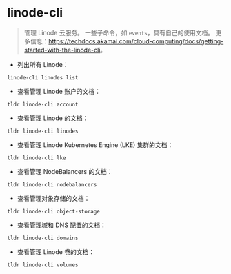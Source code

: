 # linode-cli

> 管理 Linode 云服务。
> 一些子命令，如 `events`，具有自己的使用文档。
> 更多信息：<https://techdocs.akamai.com/cloud-computing/docs/getting-started-with-the-linode-cli>。

- 列出所有 Linode：

`linode-cli linodes list`

- 查看管理 Linode 账户的文档：

`tldr linode-cli account`

- 查看管理 Linode 的文档：

`tldr linode-cli linodes`

- 查看管理 Linode Kubernetes Engine (LKE) 集群的文档：

`tldr linode-cli lke`

- 查看管理 NodeBalancers 的文档：

`tldr linode-cli nodebalancers`

- 查看管理对象存储的文档：

`tldr linode-cli object-storage`

- 查看管理域和 DNS 配置的文档：

`tldr linode-cli domains`

- 查看管理 Linode 卷的文档：

`tldr linode-cli volumes`